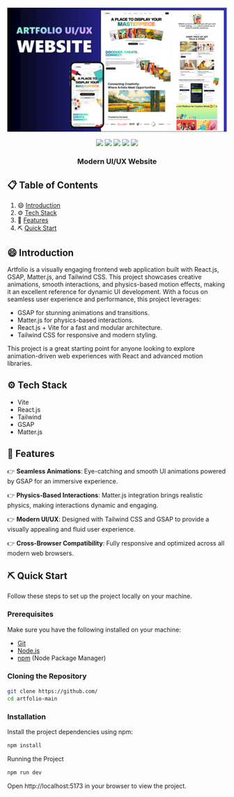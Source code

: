 ![Project Preview](./src/assets/Artfolio-main.png)

<p align="center">
  <img src="https://img.shields.io/badge/React-20232A?style=for-the-badge&logo=react&logoColor=61DAFB">
  <img src="https://img.shields.io/badge/Vite-646CFF?style=for-the-badge&logo=vite&logoColor=white">
  <img src="https://img.shields.io/badge/Tailwind_CSS-38B2AC?style=for-the-badge&logo=tailwind-css&logoColor=white">
  <img src="https://img.shields.io/badge/GSAP-141414?style=for-the-badge&logo=greensock&logoColor=88CE02">
  <img src="https://img.shields.io/badge/Matter.js-ff4c4c?style=for-the-badge&logo=javascript&logoColor=white">
</p>

<h3 align="center"> Modern UI/UX Website</h3>

## 📋 Table of Contents

1. 😄 [Introduction](#introduction)
2. ⚙️ [Tech Stack](#tech-stack)
3. 🔋 [Features](#features)
4. ⛏️ [Quick Start](#quick-start)

## 😄 Introduction

Artfolio is a visually engaging frontend web application built with React.js, GSAP, Matter.js, and Tailwind CSS. This project showcases creative animations, smooth interactions, and physics-based motion effects, making it an excellent reference for dynamic UI development.
With a focus on seamless user experience and performance, this project leverages:

- GSAP for stunning animations and transitions.
- Matter.js for physics-based interactions.
- React.js + Vite for a fast and modular architecture.
- Tailwind CSS for responsive and modern styling.

This project is a great starting point for anyone looking to explore animation-driven web experiences with React and advanced motion libraries.

## ⚙️ Tech Stack

- Vite
- React.js
- Tailwind
- GSAP
- Matter.js

## 🔋 Features

👉 **Seamless Animations**: Eye-catching and smooth UI animations powered by GSAP for an immersive experience.

👉 **Physics-Based Interactions**: Matter.js integration brings realistic physics, making interactions dynamic and engaging.

👉 **Modern UI/UX**: Designed with Tailwind CSS and GSAP to provide a visually appealing and fluid user experience.

👉 **Cross-Browser Compatibility**: Fully responsive and optimized across all modern web browsers.

## ⛏️ Quick Start

Follow these steps to set up the project locally on your machine.

### Prerequisites

Make sure you have the following installed on your machine:

- [Git](https://git-scm.com/)
- [Node.js](https://nodejs.org/)
- [npm](https://www.npmjs.com/) (Node Package Manager)

### Cloning the Repository

```sh
git clone https://github.com/
cd artfolio-main
```

### Installation
Install the project dependencies using npm:

```sh
npm install
```
Running the Project
```sh
npm run dev
```
Open http://localhost:5173 in your browser to view the project.
